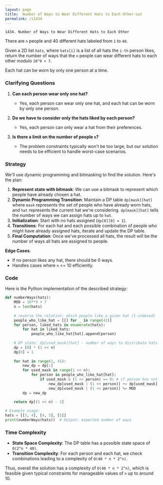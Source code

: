 ```yaml
---
layout: page
title:  Number of Ways to Wear Different Hats to Each Other-out
permalink: /s1434
---
```


`1434. Number of Ways to Wear Different Hats to Each Other`

There are `n` people and 40 different hats labeled from `1` to `40`.

Given a 2D list `hats`, where `hats[i]` is a list of all hats the `i-th` person likes, return the number of ways that the `n` people can wear different hats to each other modulo `10^9 + 7`.

Each hat can be worn by only one person at a time.

### Clarifying Questions

1. **Can each person wear only one hat?**
   - Yes, each person can wear only one hat, and each hat can be worn by only one person.

2. **Do we have to consider only the hats liked by each person?**
   - Yes, each person can only wear a hat from their preferences.

3. **Is there a limit on the number of people `n`?**
   - The problem constraints typically won't be too large, but our solution needs to be efficient to handle worst-case scenarios.

### Strategy

We'll use dynamic programming and bitmasking to find the solution. Here's the plan:

1. **Represent state with bitmask**: We can use a bitmask to represent which people have already chosen a hat.
2. **Dynamic Programming Transition**: Maintain a DP table `dp[mask][hat]` where `mask` represents the set of people who have already worn hats, and `hat` represents the current hat we're considering. `dp[mask][hat]` tells the number of ways we can assign hats up to `hat`.
3. **Initialization**: Start with no hats assigned (`dp[0][0] = 1`).
4. **Transitions**: For each hat and each possible combination of people who might have already assigned hats, iterate and update the DP table.
5. **Final Computation**: Once we've processed all hats, the result will be the number of ways all hats are assigned to people.

**Edge Cases**:
- If no person likes any hat, there should be 0 ways.
- Handles cases where `n` <= 10 efficiently.

### Code

Here is the Python implementation of the described strategy:

```python
def numberWays(hats):
    MOD = 10**9 + 7
    n = len(hats)
    
    # reverse the relation: which people like a given hat (1-indexed)
    people_who_like_hat = [[] for _ in range(41)]
    for person, liked_hats in enumerate(hats):
        for hat in liked_hats:
            people_who_like_hat[hat].append(person)
    
    # DP state: dp[used_mask][hat] - number of ways to distribute hats till the specific hat with specific people as used
    dp = [0] * (1 << n)
    dp[0] = 1
    
    for hat in range(1, 41):
        new_dp = dp[:]
        for used_mask in range(1 << n):
            for person in people_who_like_hat[hat]:
                if used_mask & (1 << person) == 0: # if person has not been assigned a hat yet
                    new_dp[used_mask | (1 << person)] += dp[used_mask]
                    new_dp[used_mask | (1 << person)] %= MOD
        dp = new_dp
    
    return dp[(1 << n) - 1]

# Example usage:
hats = [[3, 4], [4, 5], [5]]
print(numberWays(hats))  # Output: expected number of ways
```

### Time Complexity

- **State Space Complexity**: The DP table has a possible state space of `O(2^n * 40)`.
- **Transition Complexity**: For each person and each hat, we check combinations leading to a complexity of `O(40 * n * 2^n)`.

Thus, overall the solution has a complexity of `O(40 * n * 2^n)`, which is feasible given typical constraints for manageable values of `n` up to around 10.